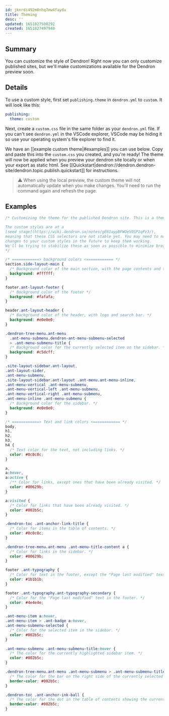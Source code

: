 ```yaml
---
id: jknrdi492m8nhq7mw4faydu
title: Theming
desc: ''
updated: 1651827500292
created: 1651827497940
---
```


## Summary

You can customize the style of Dendron! Right now you can only customize
published sites, but we'll make customizations available for the Dendron preview
soon.

## Details

To use a custom style, first set `publishing.theme` in `dendron.yml` to `custom`.
It will look like this:

```yaml
publishing:
  theme: custom
```

Next, create a `custom.css` file in the same folder as your `dendron.yml` file.
If you can't see `dendron.yml` in the VSCode explorer, VSCode may be hiding it
so use your operating system's file explorer to find it.

We have an [[example custom theme|#examples]] you can use below. Copy and paste this into the
`custom.css` you created, and you're ready! The theme will
now be applied when you preview your dendron site locally or when your export as
static html. See
[[Quickstart|dendron://dendron.dendron-site/dendron.topic.publish.quickstart]]
for instructions.

> ⚠️ When using the local preview, the custom theme will not automatically
> update when you make changes. You'll need to run the command again and refresh
> the page.


## Examples

```css
/* Customizing the theme for the published Dendron site. This is a theme that darkens the background slightly, and uses blue for links and highlights.

The custom styles are at a
[seed stage](https://wiki.dendron.so/notes/gE61aypBFWOeV0SP1qFz3/),
meaning that these CSS selectors are not stable yet. You may need to make
changes to your custom styles in the future to keep them working.
We'll be trying to stabilize these as soon as possible to minimize breakages!
*/

/* ============> background colors <============ */
section.side-layout-main {
  /* Background color of the main section, with the page contents and table of contents. */
  background: #ffffff;
}

footer.ant-layout-footer {
  /* Background color of the footer */
  background: #fafafa;
}

header.ant-layout-header {
  /* Background color of the header, with logo and search bar. */
  background: #e0e0e0;
}

.dendron-tree-menu.ant-menu
  .ant-menu-submenu.dendron-ant-menu-submenu-selected
  > .ant-menu-submenu-title {
  /* Background color for the currently selected item on the sidebar. */
  background: #c5dcff;
}

.site-layout-sidebar.ant-layout,
.ant-layout-sider,
.ant-menu-submenu,
.site-layout-sidebar.ant-layout .ant-menu.ant-menu-inline,
.ant-menu-vertical .ant-menu-submenu,
.ant-menu-vertical-left .ant-menu-submenu,
.ant-menu-vertical-right .ant-menu-submenu,
.ant-menu-inline .ant-menu-submenu {
  /* Background color for the sidebar. */
  background: #e0e0e0;
}

/* ============> Text and link colors <============ */
body,
h1,
h2,
h3,
h4 {
  /* Text color for the text, not including links. */
  color: #0c0c0c;
}

a,
a:hover,
a:active {
  /** Color for links, except ones that have been already visited. */
  color: #00629b;
}

a:visited {
  /* Color for links that have been already visited. */
  color: #002b5c;
}

.dendron-toc .ant-anchor-link-title {
  /* Color for items in the table of contents. */
  color: #0c0c0c;
}

.dendron-tree-menu.ant-menu .ant-menu-title-content a {
  /* Color for links in the sidebar. */
  color: #00629b;
}

footer .ant-typography {
  /* Color for text in the footer, except the "Page last modified" text. */
  color: #1b1b1b;
}

footer .ant-typography.ant-typography-secondary {
  /* Color for the "Page last modified" text in the footer. */
  color: #4e4e4e;
}

.ant-menu-item a:hover,
.ant-menu-item > .ant-badge a:hover,
.ant-menu-submenu-selected {
  /* Color for the selected item in the sidebar. */
  color: #002b5c;
}

.ant-menu-submenu .ant-menu-submenu-title:hover {
  /* The color for the currently highlighted sidebar item. */
  color: #002b5c;
}

.dendron-tree-menu.ant-menu .ant-menu-submenu > .ant-menu-submenu-title::after {
  /* The color for the bar on the right side of the currently selected sidebar item. */
  border-color: #002b5c;
}

.dendron-toc .ant-anchor-ink-ball {
  /* The color for the dot in the table of contents showing the current position. */
  border-color: #002b5c;
}
```
